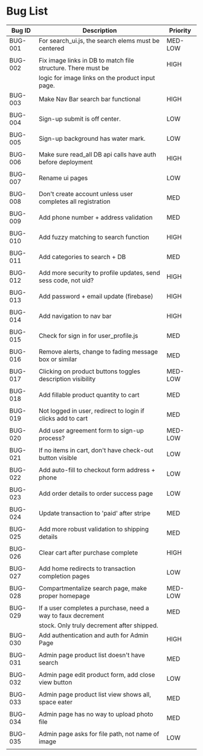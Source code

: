 # Bug List

| Bug ID  | Description                                                       | Priority |
|---------|-------------------------------------------------------------------|----------|
| BUG-001 | For search_ui.js, the search elems must be centered               | MED-LOW  |
|         |                                                                   |          |
| BUG-002 | Fix image links in DB to match file structure. There must be      | HIGH     |
|         | logic for image links on the product input page.                  |          | 
| BUG-003 | Make Nav Bar search bar functional                                | HIGH     |
|         |                                                                   |          | 
| BUG-004 | Sign-up submit is off center.                                     | LOW      |
|         |                                                                   |          | 
| BUG-005 | Sign-up background has water mark.                                | LOW      |
|         |                                                                   |          | 
| BUG-006 | Make sure read_all DB api calls have auth before deployment       | HIGH     |
|         |                                                                   |          | 
| BUG-007 | Rename ui pages                                                   | LOW      |
|         |                                                                   |          | 
| BUG-008 | Don't create account unless user completes all registration       | MED      |
|         |                                                                   |          | 
| BUG-009 | Add phone number + address validation                             | MED      |
|         |                                                                   |          | 
| BUG-010 | Add fuzzy matching to search function                             | HIGH     |
|         |                                                                   |          | 
| BUG-011 | Add categories to search + DB                                     | MED      |
|         |                                                                   |          | 
| BUG-012 | Add more security to profile updates, send sess code, not uid?    | HIGH     |
|         |                                                                   |          | 
| BUG-013 | Add password + email update (firebase)                            | HIGH     |
|         |                                                                   |          |
| BUG-014 | Add navigation to nav bar                                         | HIGH     |
|         |                                                                   |          | 
| BUG-015 | Check for sign in for user_profile.js                             | MED      |
|         |                                                                   |          | 
| BUG-016 | Remove alerts, change to fading message box or similar            | MED      |
|         |                                                                   |          | 
| BUG-017 | Clicking on product buttons toggles description visibility        | MED-LOW  |
|         |                                                                   |          | 
| BUG-018 | Add fillable product quantity to cart                             | MED      |
|         |                                                                   |          | 
| BUG-019 | Not logged in user, redirect to login if clicks add to cart       | MED      |
|         |                                                                   |          | 
| BUG-020 | Add user agreement form to sign-up process?                       | MED-LOW  |
|         |                                                                   |          | 
| BUG-021 | If no items in cart, don't have check-out button visible          | LOW      |
|         |                                                                   |          |
| BUG-022 | Add auto-fill to checkout form address + phone                    | LOW      |
|         |                                                                   |          |
| BUG-023 | Add order details to order success page                           | LOW      |
|         |                                                                   |          |
| BUG-024 | Update transaction to 'paid' after stripe                         | MED      |
|         |                                                                   |          |
| BUG-025 | Add more robust validation to shipping details                    | MED      |
|         |                                                                   |          |
| BUG-026 | Clear cart after purchase complete                                | HIGH     |
|         |                                                                   |          |
| BUG-027 | Add home redirects to transaction completion pages                | LOW      |
|         |                                                                   |          |
| BUG-028 | Compartmentalize search page, make proper homepage                | MED-LOW  |
|         |                                                                   |          |
| BUG-029 | If a user completes a purchase, need a way to faux decrement      | MED      |
|         | stock. Only truly decrement after shipped.                        |          |
| BUG-030 | Add authentication and auth for Admin Page                        | HIGH     |
|         |                                                                   |          |
| BUG-031 | Admin page product list doesn't have search                       | MED      |
|         |                                                                   |          |
| BUG-032 | Admin page edit product form, add close view button               | LOW      |
|         |                                                                   |          |
| BUG-033 | Admin page product list view shows all, space eater               | MED      |
|         |                                                                   |          |
| BUG-034 | Admin page has no way to upload photo file                        | MED      |
|         |                                                                   |          |
| BUG-035 | Admin page asks for file path, not name of image                  | LOW      |
|         |                                                                   |          |